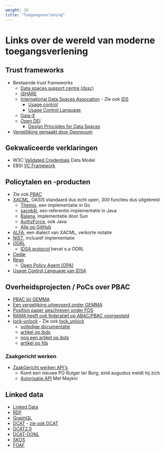 ```yaml
---
weight: 20
title: "Toegangsverlening"
---
```


# Links over de wereld van moderne toegangsverlening

## Trust frameworks
- Bestaande trust frameworks
  - [Data spaces support centre (dssc)](https://dssc.eu/space/BVE/357075461/Trust+Framework)
  - [iSHARE](https://ishare.eu/nl/home/over-ishare/)
  - [International Data Spaces Assocation](https://internationaldataspaces.org/) - Zie ook [IDS](../5.architectuur/inventarisatie/ids)
    - [Usage control](https://docs.internationaldataspaces.org/ids-knowledgebase/v/ids-ram-4/perspectives-of-the-reference-architecture-model/4_perspectives/4_1_security_perspective/4_1_6_usage_control#figure-4.1.6.4-odrl-information-model)
    - [Usage Control Language](https://docs.internationaldataspaces.org/ids-knowledgebase/v/ids-g/usagecontrol/contract)
  - [Gaia-X](https://www.gaia-x.eu/)
  - [Open DEI](https://design-principles-for-data-spaces.org/)
    - [Design Principles for Data Spaces](https://design-principles-for-data-spaces.org/)
- [Vergelijking gemaakt door Geonovum](https://docs.geostandaarden.nl/eu/VerkenningDataspaces/)

## Gekwaliceerde verklaringen
- W3C [Validated Credentials](https://www.w3.org/TR/vc-data-model/) Data Model
- EBSI [VC Framework](https://ec.europa.eu/digital-building-blocks/sites/display/EBSI/EBSI+Verifiable+Credentials)

## Policytalen en -producten
- Zie ook [PBAC](../5.architectuur/inventarisatie/pbac)
- [XACML](https://en.wikipedia.org/wiki/XACML), OASIS standaard dus echt open, 300 functies dus uitgebreid
  - [Themis](https://github.com/infobloxopen/themis), een implementatie in Go 
  - [xacnk4j](https://github.com/policy4j/xacml4j), een referentie implementatie in Java
  - [Balana](https://svn.wso2.org/repos/wso2/trunk/commons/balana/), implementatie door Sun
  - [AuthzForce](https://github.com/authzforce/core), ook Java
  - [Alle op GitHub](https://github.com/topics/xacml)
- [ALFA](https://en.wikipedia.org/wiki/Abbreviated_Language_for_Authorization), een dialect van XACML, verkorte notatie
- [NIST](https://www.nist.gov/identity-access-management/policy-machine-and-next-generation-access-control), inclusief implementatie
- [ODRL](https://en.wikipedia.org/wiki/ODRL)
  - [IDSA protocol](https://github.com/International-Data-Spaces-Association/ids-specification) bevat o.a ODRL
- [Cedar](https://www.cedarpolicy.com/en)
- [Rego](https://www.openpolicyagent.org/docs/latest/#rego)
  - [Open Policy Agent (OPA)](https://www.openpolicyagent.org/)
- [Usage Control Language van IDSA](https://docs.internationaldataspaces.org/ids-knowledgebase/v/ids-g/usagecontrol/contract)

## Overheidsprojecten / PoCs over PBAC
- [PBAC bij GEMMA](https://www.gemmaonline.nl/wiki/WMA_Informatiearchitectuur)
- [Een vergelijking uitgevoerd onder GEMMA](https://www.gemmaonline.nl/wiki/WMA_RBAC_ABAC_en_PBAC)
- [Position paper geschreven onder FDS](https://federatief.datastelsel.nl/kennisbank/pbac/)
- [RAWA heeft ook federatief op ABAC/PBAC voorgesteld](https://vng-realisatie.github.io/RAWA/uitwerking/introductie/)
- [lock-unlock](https://digilab.overheid.nl/projecten/lock-unlock/) - Zie ook [lock_unlock](../5.architectuur/inventarisatie/lock_unlock)
  - [volledige documentatie](https://kadaster-labs.github.io/lock-unlock-docs/federatieve-bevraging/apis/)
  - [artikel op ibds](https://realisatieibds.nl/news/view/04652138-5853-4f9c-9700-87945211c5d5/lock-unlock-lock-de-data-unlock-het-potentieel)
  - [nog een artikel op ibds](https://realisatieibds.nl/groups/view/0056c9ef-5c2e-44f9-a998-e735f1e9ccaa/federatief-datastelsel/news/view/9b197d80-a955-49c0-b8be-136e1d07ad64/de-kracht-van-het-integraal-verbinden-van-afgeschermde-data)
  - [artikel op fds](https://federatief.datastelsel.nl/kennisbank/lock-unlock/)

### Zaakgericht werken
- [ZaakGericht werken API's](https://github.com/VNG-Realisatie/gemma-zaken?tab=readme-ov-file)
  - Komt een nieuwe PO Rutger ter Borg, eind augustus meldt hij zich
  - [Autorisatie API](https://github.com/VNG-Realisatie/autorisaties-api) Met Maykin

## Linked data
- [Linked Data](https://en.wikipedia.org/wiki/Linked_data)
- [RDF](https://en.wikipedia.org/wiki/Resource_Description_Framework)
- [GraphQL](https://en.wikipedia.org/wiki/GraphQL)
- [DCAT](http://www.w3.org/TR/vocab-dcat/) - [zie ook DCAT](../5.architectuur/inventarisatie/dcat)
- [DCAT2.0](https://docs.datacommunities.nl/data-overheid-nl-documentatie/dcat/dcat-2.0)
- [DCAT-DONL](https://data.overheid.nl/ondersteuning/open-data/dcat)
- [SKOS](https://en.wikipedia.org/wiki/Simple_Knowledge_Organization_System)
- [FOAF](https://en.wikipedia.org/wiki/FOAF)

